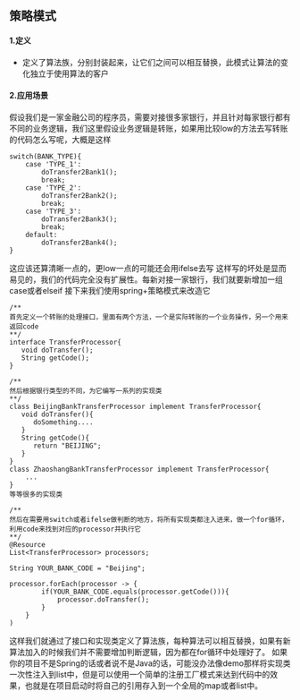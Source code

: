 ## 策略模式
#### 1.定义
* 定义了算法族，分别封装起来，让它们之间可以相互替换，此模式让算法的变化独立于使用算法的客户
#### 2.应用场景
假设我们是一家金融公司的程序员，需要对接很多家银行，并且针对每家银行都有不同的业务逻辑，我们这里假设业务逻辑是转账，如果用比较low的方法去写转账的代码怎么写呢，大概是这样
```
switch(BANK_TYPE){
    case 'TYPE_1':
        doTransfer2Bank1();
        break;
    case 'TYPE_2':
        doTransfer2Bank2();
        break;
    case 'TYPE_3':
        doTransfer2Bank3();
        break;
    default:
        doTransfer2Bank4();
}
```
   这应该还算清晰一点的，更low一点的可能还会用ifelse去写
   这样写的坏处是显而易见的，我们的代码完全没有扩展性。每新对接一家银行，我们就要新增加一组case或者elseif
   接下来我们使用spring+策略模式来改造它
```
/**
首先定义一个转账的处理接口，里面有两个方法，一个是实际转账的一个业务操作，另一个用来返回code
**/
interface TransferProcessor{
   void doTransfer();
   String getCode();
}

/**
然后根据银行类型的不同，为它编写一系列的实现类
**/
class BeijingBankTransferProcessor implement TransferProcessor{
   void doTransfer(){
      doSomething....
   }
   String getCode(){
      return "BEIJING";
   }
}
class ZhaoshangBankTransferProcessor implement TransferProcessor{
    ...
}
等等很多的实现类

/**
然后在需要用switch或者ifelse做判断的地方，将所有实现类都注入进来，做一个for循环，利用code来找到对应的processor并执行它
**/
@Resource
List<TransferProcessor> processors;

String YOUR_BANK_CODE = "Beijing";

processor.forEach(processor -> {
        if(YOUR_BANK_CODE.equals(processor.getCode())){
            processor.doTransfer();
        }
    }
)
```
这样我们就通过了接口和实现类定义了算法族，每种算法可以相互替换，如果有新算法加入的时候我们并不需要增加判断逻辑，因为都在for循环中处理好了。
如果你的项目不是Spring的话或者说不是Java的话，可能没办法像demo那样将实现类一次性注入到list中，但是可以使用一个简单的注册工厂模式来达到代码中的效果，也就是在项目启动时将自己的引用存入到一个全局的map或者list中。